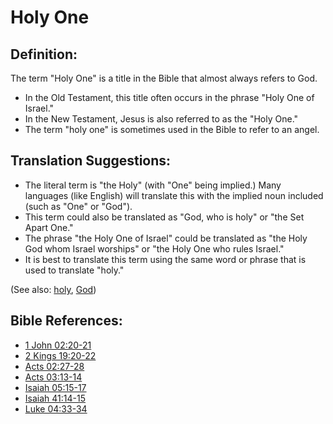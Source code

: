 # Holy One #

## Definition: ##

The term "Holy One" is a title in the Bible that almost always refers to God.

* In the Old Testament, this title often occurs in the phrase "Holy One of Israel."
* In the New Testament, Jesus is also referred to as the "Holy One."
* The term "holy one" is sometimes used in the Bible to refer to an angel.

## Translation Suggestions: ##

* The literal term is "the Holy" (with "One" being implied.) Many languages (like English) will translate this with the implied noun included (such as "One" or "God").
* This term could also be translated as "God, who is holy" or "the Set Apart One."
* The phrase "the Holy One of Israel" could be translated as "the Holy God whom Israel worships" or "the Holy One who rules Israel."
* It is best to translate this term using the same word or phrase that is used to translate "holy."

(See also: [holy](../kt/holy.md), [God](../kt/god.md))

## Bible References: ##

* [1 John 02:20-21](en/tn/1jn/help/02/20)
* [2 Kings 19:20-22](en/tn/2ki/help/19/20)
* [Acts 02:27-28](en/tn/act/help/02/27)
* [Acts 03:13-14](en/tn/act/help/03/13)
* [Isaiah 05:15-17](en/tn/isa/help/05/15)
* [Isaiah 41:14-15](en/tn/isa/help/41/14)
* [Luke 04:33-34](en/tn/luk/help/04/33)
